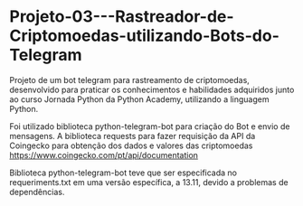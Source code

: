 # Projeto-03---Rastreador-de-Criptomoedas-utilizando-Bots-do-Telegram

Projeto de um bot telegram para rastreamento de criptomoedas, desenvolvido para praticar os conhecimentos e habilidades adquiridos  junto ao curso Jornada Python da Python Academy, utilizando a linguagem Python.

Foi utilizado biblioteca python-telegram-bot para criação do Bot e envio de mensagens.
A biblioteca requests para fazer requisição da API da Coingecko para obtenção dos dados e valores das criptomoedas
  https://www.coingecko.com/pt/api/documentation

Biblioteca python-telegram-bot teve que ser especificada no requeriments.txt em uma versão específica, a 13.11, devido a problemas de dependências.
